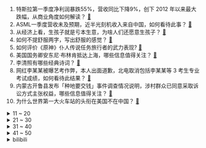 1. 特斯拉第一季度净利润暴跌55%，营收同比下降9%，创下 2012 年以来最大跌幅，从商业角度如何解读？ [:link:](https://www.zhihu.com/question/653945064)
2. ASML一季度营收未及预期，近半光刻机收入来自中国，如何看待此事？ [:link:](https://www.zhihu.com/question/653343820)
3. 从经济上看，生孩子就是亏本生意，为啥人们还愿意生孩子？ [:link:](https://www.zhihu.com/question/653536350)
4. 如何不提舒服两字，写出舒服的感觉？ [:link:](https://www.zhihu.com/question/653344267)
5. 如何评价《原神》仆人传说任务旅行者的武力表现? [:link:](https://www.zhihu.com/question/653954609)
6. 美国国务卿安东尼·布林肯抵达上海，哪些信息值得关注？ [:link:](https://www.zhihu.com/question/653972775)
7. 李清照有哪些经典诗词？ [:link:](https://www.zhihu.com/question/653366725)
8. 网红李某某被曝艺考作弊，本人出面道歉，北电取消包括李某某等 3 考生专业考试成绩，如何看待此结果？ [:link:](https://www.zhihu.com/question/653940068)
9. 内蒙古开鲁县发布「种地要交钱」事件调查情况说明，涉村群众已同意采取诉讼方式主张权益，哪些信息值得关注？ [:link:](https://www.zhihu.com/question/653963536)
10. 为什么世界第一大火车站的头衔在美国不在中国？ [:link:](https://www.zhihu.com/question/653718794)
<details>
<summary>11 ~ 20</summary>

11. 伊朗总统严厉警告，「如果攻击伊朗神圣之地，以色列政权将不复存在」，如何看待当前局势？ [:link:](https://www.zhihu.com/question/653958009)
12. NASA 局长不顾基本常识抹黑中国登月，如何评价其专业素养？「德不配位」的背后反映了哪些问题？ [:link:](https://www.zhihu.com/question/653971173)
13. 台军「汉光」演习首次纳入所谓应对「大陆滚装船威胁」，国台办回应，有哪些信息值得关注？ [:link:](https://www.zhihu.com/question/653943782)
14. 昔日千亿级房企金科股份正式开启破产重整，哪些信息值得关注？ [:link:](https://www.zhihu.com/question/653951007)
15. 如何看待 Apple 官宣 5 月 7 日晚上 10 点特别活动，有哪些信息值得关注？ [:link:](https://www.zhihu.com/question/653891060)
16. 如何评价《原神》4.6版本雷穆利亚系列任务“谐律上的咏叙诗”？ [:link:](https://www.zhihu.com/question/653843754)
17. 内存和硬盘的单位都是G，两者的功能是什么？谁能用简单通俗的方式来解读一下？ [:link:](https://www.zhihu.com/question/649415705)
18. 家里老人咀嚼过的饭菜可以喂给孩子吃吗? [:link:](https://www.zhihu.com/question/653936005)
19. 文笔挑战：" 清风借我一壶酒 ,_____________",你会怎么接下一句？ [:link:](https://www.zhihu.com/question/649912248)
20. 可以看看你相册里的小花吗？ [:link:](https://www.zhihu.com/question/648604053)
</details>
<details>
<summary>21 ~ 30</summary>

21. 我们分手吧，只能回复一个字，你怎么回? [:link:](https://www.zhihu.com/question/652801607)
22. 钻石联赛厦门站，吴艳妮13.04s排名倒数第一，采访称“化妆是为了尊重观众”，如何评价？ [:link:](https://www.zhihu.com/question/653699939)
23. 护照签发地对签证通过率有影响吗？ [:link:](https://www.zhihu.com/question/652821506)
24. 「古遗址提名大赛」中，有哪些让你心驰神往，想要探访游览的历史古迹？ [:link:](https://www.zhihu.com/question/653330095)
25. 2024 北京车展来了，有哪些新车值得关注？ [:link:](https://www.zhihu.com/question/653348520)
26. 狮心王理查和黑太子爱德华，谁才是冷兵器时代的英格兰第一猛将？ [:link:](https://www.zhihu.com/question/653636357)
27. 特斯拉盘前涨超12%，此前在财报中宣布将加速推出平价车型，哪些信息值得关注？ [:link:](https://www.zhihu.com/question/653970029)
28. 大学生如何在今天就业环境下找到满意的工作？ [:link:](https://www.zhihu.com/question/653978654)
29. 贾宝玉性情柔和、怜香惜玉，并且算是比较尊重和共情下人的主子,为什么会因为丫鬟开门迟了就能狠踢丫鬟? [:link:](https://www.zhihu.com/question/653858373)
30. 4 月已有超 40 家车企降价，128 个车系降价优惠，如何看待这一趋势？会有更多车企跟进吗？ [:link:](https://www.zhihu.com/question/653730432)
</details>
<details>
<summary>31 ~ 40</summary>

31. 有什么好的身体磨砂膏推荐？ [:link:](https://www.zhihu.com/question/651596752)
32. 今年是康德诞辰300周年，他对后世有哪些影响？ [:link:](https://www.zhihu.com/question/653731546)
33. 一般看严肃文学的阅读速度是多少? [:link:](https://www.zhihu.com/question/651695063)
34. 消费者吐槽「低价游成购物游」，不合理低价游有哪些坑？如何根治这一现象？ [:link:](https://www.zhihu.com/question/653936394)
35. 有什么香水，能很治愈你情感失落吗？ [:link:](https://www.zhihu.com/question/652830853)
36. 你有过哪些奇葩的春/秋招经历？ [:link:](https://www.zhihu.com/question/652073888)
37. 为什么满洲入关前军中就批量装备有火枪火炮? [:link:](https://www.zhihu.com/question/653739660)
38. 毕业多年后，为什么你还会选择去图书馆或书店读书？ [:link:](https://www.zhihu.com/question/653442416)
39. 鱼缸开缸反复换水，作用究竟是什么？ [:link:](https://www.zhihu.com/question/613068622)
40. 华夏、博时、嘉实三家比特币现货 ETF 获批，预计 4 月 30 日在港交所上市，哪些信息值得关注？ [:link:](https://www.zhihu.com/question/653991629)
</details>
<details>
<summary>41 ~ 50</summary>

41. 广东四月三分之二时间都在下雨，为何近期南方强降雨持续？与往年相比有何极端性？ [:link:](https://www.zhihu.com/question/653969006)
42. 腾竞宣布将 2024 LPL 夏季赛赛制改革，采用全局 BP 模式结合分组赛模式，如何评价这一新赛制？ [:link:](https://www.zhihu.com/question/653957891)
43. 马上又到五一了，如果只去一个地方，你会去北京哪里？ [:link:](https://www.zhihu.com/question/652749432)
44. 周鸿祎称「中国互联网模式逐渐成为全球范围内的引领者，而不仅是追随者」，未来中国互联网有哪些机遇和挑战？ [:link:](https://www.zhihu.com/question/653855581)
45. 哪些读物给你留下了无法忘怀的时代回忆？可以分享下你的故事吗？ [:link:](https://www.zhihu.com/question/652608973)
46. 冥界三巨头是冥斗士中最强的吗？ [:link:](https://www.zhihu.com/question/354026427)
47. 以军称轰炸黎巴嫩南部约 40 处目标，目前局势如何？ [:link:](https://www.zhihu.com/question/653993429)
48. 职场工作两三年，你领悟了哪些道理？ [:link:](https://www.zhihu.com/question/653954817)
49. 「内耗」比较严重，是否能推荐一些心理学方面的书？ [:link:](https://www.zhihu.com/question/653680786)
50. 面试失败后，如何分析原因并改进自己的面试技巧？ [:link:](https://www.zhihu.com/question/652791593)
</details><details>
<summary>bilibili</summary>

</details>